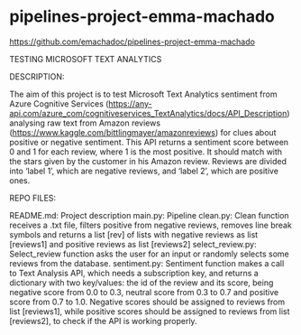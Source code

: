 # pipelines-project-emma-machado

https://github.com/emachadoc/pipelines-project-emma-machado


TESTING MICROSOFT TEXT ANALYTICS

DESCRIPTION:

The aim of this project is to test Microsoft Text Analytics sentiment from Azure Cognitive Services (https://any-api.com/azure_com/cognitiveservices_TextAnalytics/docs/API_Description) analysing raw text from Amazon reviews (https://www.kaggle.com/bittlingmayer/amazonreviews) for clues about positive or negative sentiment. This API returns a sentiment score between 0 and 1 for each review, where 1 is the most positive. It should match with the stars given by the customer in his Amazon review. Reviews are divided into ‘label 1’, which are negative reviews, and ‘label 2’, which are positive ones.

REPO FILES:

README.md: Project description
main.py: Pipeline
clean.py: Clean function receives a .txt file, filters positive from negative reviews, removes line break symbols and returns a list [rev] of lists with negative reviews as list [reviews1] and positive reviews as list [reviews2]
select_review.py: Select_review function asks the user for an input or randomly selects some reviews from the database.
sentiment.py: Sentiment function makes a call to Text Analysis API, which needs a subscription key, and returns a dictionary with two key/values: the id of the review and its score, being negative score from 0.0 to 0.3, neutral score from 0.3 to 0.7 and positive score from 0.7 to 1.0. Negative scores should be assigned to reviews from list [reviews1], while positive scores should be assigned to reviews from list [reviews2], to check if the API is working properly.